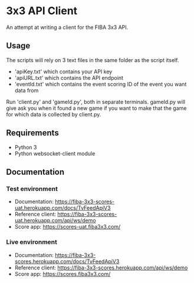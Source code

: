 # 3x3 API Client
An attempt at writing a client for the FIBA 3x3 API.

## Usage
The scripts will rely on 3 text files in the same folder as the script itself. 
* 'apiKey.txt' which contains your API key 
* 'apiURL.txt' which contains the API endpoint
* 'eventId.txt' which contains the event scoring ID of the event you want data from 

Run 'client.py' and 'gameId.py', both in separate terminals. gameId.py will give ask you when it found a new game if you want to make that the game for which data is collected by client.py.

## Requirements
* Python 3
* Python websocket-client module

## Documentation
### Test environment
* Documentation: https://fiba-3x3-scores-uat.herokuapp.com/docs/TvFeedApiV3
* Reference client: https://fiba-3x3-scores-uat.herokuapp.com/api/ws/demo
* Score app: https://scores-uat.fiba3x3.com/

### Live environment
* Documentation: https://fiba-3x3-scores.herokuapp.com/docs/TvFeedApiV3
* Reference client: https://fiba-3x3-scores.herokuapp.com/api/ws/demo
* Score app: https://scores.fiba3x3.com/

